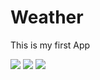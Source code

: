 # Weather
This is my first App

<img src="https://github.com/lefterr/Picture/1.PNG"/>
<img src="https://github.com/lefterr/Picture/2.PNG"/>
<img src="https://github.com/lefterr/Picture/3.PNG"/>



